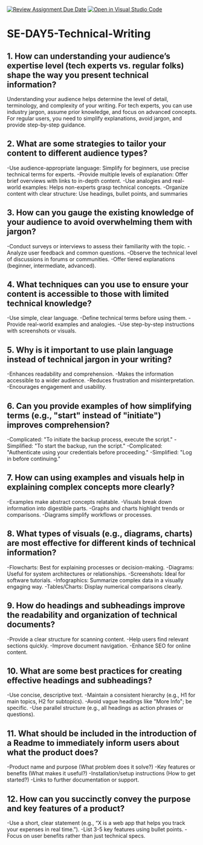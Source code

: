 [![Review Assignment Due Date](https://classroom.github.com/assets/deadline-readme-button-22041afd0340ce965d47ae6ef1cefeee28c7c493a6346c4f15d667ab976d596c.svg)](https://classroom.github.com/a/zsAR-pyY)
[![Open in Visual Studio Code](https://classroom.github.com/assets/open-in-vscode-2e0aaae1b6195c2367325f4f02e2d04e9abb55f0b24a779b69b11b9e10269abc.svg)](https://classroom.github.com/online_ide?assignment_repo_id=18533688&assignment_repo_type=AssignmentRepo)
# SE-DAY5-Technical-Writing
## 1. How can understanding your audience’s expertise level (tech experts vs. regular folks) shape the way you present technical information?
  Understanding your audience helps determine the level of detail, terminology, and complexity of your writing. For tech experts, you can use industry jargon, assume 
  prior knowledge, and focus on advanced concepts. For regular users, you need to simplify explanations, avoid jargon, and provide step-by-step guidance.
## 2. What are some strategies to tailor your content to different audience types?
  -Use audience-appropriate language: Simplify for beginners, use precise technical terms for experts.
  -Provide multiple levels of explanation: Offer brief overviews with links to in-depth content.
  -Use analogies and real-world examples: Helps non-experts grasp technical concepts.
  -Organize content with clear structure: Use headings, bullet points, and summaries
## 3. How can you gauge the existing knowledge of your audience to avoid overwhelming them with jargon?
  -Conduct surveys or interviews to assess their familiarity with the topic.
  -Analyze user feedback and common questions.
  -Observe the technical level of discussions in forums or communities.
  -Offer tiered explanations (beginner, intermediate, advanced).
## 4. What techniques can you use to ensure your content is accessible to those with limited technical knowledge?
  -Use simple, clear language.
  -Define technical terms before using them.
  -Provide real-world examples and analogies.
  -Use step-by-step instructions with screenshots or visuals.
## 5. Why is it important to use plain language instead of technical jargon in your writing?
  -Enhances readability and comprehension.
  -Makes the information accessible to a wider audience.
  -Reduces frustration and misinterpretation.
  -Encourages engagement and usability.
## 6. Can you provide examples of how simplifying terms (e.g., "start" instead of "initiate") improves comprehension?
  -Complicated: "To initiate the backup process, execute the script."
  -Simplified: "To start the backup, run the script."
  -Complicated: "Authenticate using your credentials before proceeding."
  -Simplified: "Log in before continuing."
## 7. How can using examples and visuals help in explaining complex concepts more clearly?
  -Examples make abstract concepts relatable.
  -Visuals break down information into digestible parts.
  -Graphs and charts highlight trends or comparisons.
  -Diagrams simplify workflows or processes.
## 8. What types of visuals (e.g., diagrams, charts) are most effective for different kinds of technical information?
  -Flowcharts: Best for explaining processes or decision-making.
  -Diagrams: Useful for system architectures or relationships.
  -Screenshots: Ideal for software tutorials.
  -Infographics: Summarize complex data in a visually engaging way.
  -Tables/Charts: Display numerical comparisons clearly.
## 9. How do headings and subheadings improve the readability and organization of technical documents?
  -Provide a clear structure for scanning content.
  -Help users find relevant sections quickly.
  -Improve document navigation.
  -Enhance SEO for online content.
## 10. What are some best practices for creating effective headings and subheadings?
  -Use concise, descriptive text.
  -Maintain a consistent hierarchy (e.g., H1 for main topics, H2 for subtopics).
  -Avoid vague headings like "More Info"; be specific.
  -Use parallel structure (e.g., all headings as action phrases or questions).
## 11. What should be included in the introduction of a Readme to immediately inform users about what the product does?
  -Product name and purpose (What problem does it solve?)
  -Key features or benefits (What makes it useful?)
  -Installation/setup instructions (How to get started?)
  -Links to further documentation or support.
## 12. How can you succinctly convey the purpose and key features of a product?
  -Use a short, clear statement (e.g., “X is a web app that helps you track your expenses in real time.”).
  -List 3-5 key features using bullet points.
  -Focus on user benefits rather than just technical specs.

